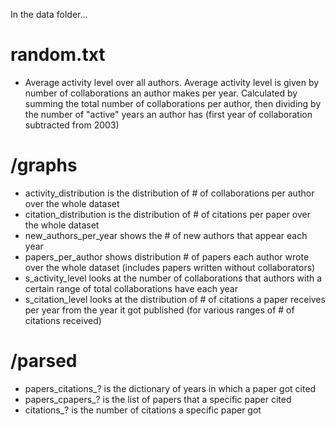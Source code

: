 In the data folder...

random.txt
==========
* Average activity level over all authors. Average activity level is given by number of collaborations an author makes per year. Calculated by summing the total number of collaborations per author, then dividing by the number of "active" years an author has (first year of collaboration subtracted from 2003)

/graphs
=======
* activity_distribution is the distribution of # of collaborations per author over the whole dataset
* citation_distribution is the distribution of # of citations per paper over the whole dataset
* new_authors_per_year shows the # of new authors that appear each year
* papers_per_author shows distribution # of papers each author wrote over the whole dataset (includes papers written without collaborators)
* s_activity_level looks at the number of collaborations that authors with a certain range of total collaborations have each year
* s_citation_level looks at the distribution of # of citations a paper receives per year from the year it got published (for various ranges of # of citations received)

/parsed
=======
* papers_citations_? is the dictionary of years in which a paper got cited
* papers_cpapers_? is the list of papers that a specific paper cited
* citations_? is the number of citations a specific paper got